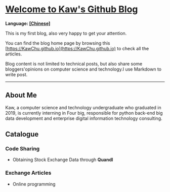 # [Welcome to Kaw's Github Blog](https://KawChu.github.io)
**Language: [[Chinese]](https://KawChu.github.io/page_cn)**

This is my first blog, also very happy to get your attention.

You can find the blog home page by browsing this [https://KawChu.github.io](https://KawChu.github.io) to check all the articles. 

Blog content is not limited to technical posts, but also share some bloggers'opinions on computer science and technology.I use Markdown to write post.

***

## **About Me**
Kaw, a computer science and technology undergraduate who graduated in 2019, is currently interning in Four big, responsible for python back-end big data development and enterprise digital information technology consulting.

## Catalogue

### Code Sharing
* Obtaining Stock Exchange Data through **Quandl**
### Exchange Articles
* Online programming
